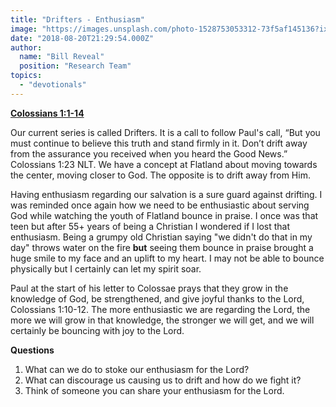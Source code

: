 ```yaml
---
title: "Drifters - Enthusiasm"
image: "https://images.unsplash.com/photo-1528753053312-73f5af145136?ixlib=rb-0.3.5&ixid=eyJhcHBfaWQiOjEyMDd9&s=ed00932a090c1724372837a2060e38a2&auto=format&fit=crop&w=2250&q=80"
date: "2018-08-20T21:29:54.000Z"
author:
  name: "Bill Reveal"
  position: "Research Team"
topics:
  - "devotionals"
---
```

**[Colossians 1:1-14](https://www.biblegateway.com/passage/?search=Colossians1:1-14)**

Our current series is called Drifters. It is a call to follow Paul's call, “But you must continue to believe this truth and stand firmly in it. Don’t drift away from the assurance you received when you heard the Good News.” Colossians‬ ‭1:23‬ ‭NLT‬‬. We have a concept at Flatland about moving towards the center, moving closer to God. The opposite is to drift away from Him.

Having enthusiasm regarding our salvation is a sure guard against drifting. I was reminded once again how we need to be enthusiastic about serving God while watching the youth of Flatland bounce in praise. I once was that teen but after 55+ years of being a Christian I wondered if I lost that enthusiasm. Being a grumpy old Christian saying "we didn't do that in my day" throws water on the fire **but** seeing them bounce in praise brought a huge smile to my face and an uplift to my heart. I may not be able to bounce physically but I certainly can let my spirit soar.

Paul at the start of his letter to Colossae prays that they grow in the knowledge of God, be strengthened, and give joyful thanks to the Lord, Colossians 1:10-12. The more enthusiastic we are regarding the Lord, the more we will grow in that knowledge, the stronger we will get, and we will certainly be bouncing with joy to the Lord.

**Questions**
1. What can we do to stoke our enthusiasm for the Lord?
2. What can discourage us causing us to drift and how do we fight it?
3. Think of someone you can share your enthusiasm for the Lord.

